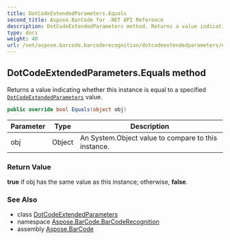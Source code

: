 ```yaml
---
title: DotCodeExtendedParameters.Equals
second_title: Aspose.BarCode for .NET API Reference
description: DotCodeExtendedParameters method. Returns a value indicating whether this instance is equal to a specified DotCodeExtendedParameters value
type: docs
weight: 40
url: /net/aspose.barcode.barcoderecognition/dotcodeextendedparameters/equals/
---
```

## DotCodeExtendedParameters.Equals method

Returns a value indicating whether this instance is equal to a specified [`DotCodeExtendedParameters`](../) value.

```csharp
public override bool Equals(object obj)
```

| Parameter | Type | Description |
| --- | --- | --- |
| obj | Object | An System.Object value to compare to this instance. |

### Return Value

**true** if obj has the same value as this instance; otherwise, **false**.

### See Also

* class [DotCodeExtendedParameters](../)
* namespace [Aspose.BarCode.BarCodeRecognition](../../dotcodeextendedparameters/)
* assembly [Aspose.BarCode](../../../)


